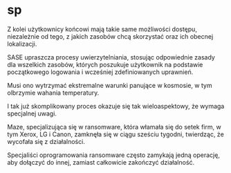 # sp

Z kolei użytkownicy końcowi mają takie same możliwości dostępu, niezależnie od tego, z jakich zasobów chcą skorzystać oraz ich obecnej lokalizacji.

SASE upraszcza procesy uwierzytelniania, stosując odpowiednie zasady dla wszelkich zasobów, których poszukuje użytkownik na podstawie początkowego logowania i wcześniej zdefiniowanych uprawnień. 

Musi ono wytrzymać ekstremalne warunki panujące w kosmosie, w tym olbrzymie wahania temperatury.

 I tak już skomplikowany proces okazuje się tak wieloaspektowy, że wymaga specjalnej uwagi. 

Maze, specjalizująca się w ransomware, która włamała się do setek firm, w tym Xerox, LG i Canon, zamknęła się w ciągu sześciu tygodni, twierdząc, że wycofała się z działalności.

Specjaliści oprogramowania ransomware często zamykają jedną operację, aby dołączyć do innej, zamiast całkowicie zakończyć działalność.
